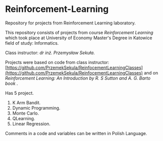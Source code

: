 # Reinforcement-Learning
Repository for projects from Reinforcement Learning laboratory.

This repository consists of projects from course <i> Reinforcement Learning </i> which took place at University of Economy Master's Degree in Katowice field of study: Informatics.

Class instructor: <i> dr inż. Przemysław Sekuła</i>.

Projects were based on code from class instructor: [https://github.com/PrzemekSekula/ReinfocementLearningClasses](https://github.com/PrzemekSekula/ReinfocementLearningClasses) and on <i> Reinforcement Learning: An Introduction by R. S Sutton and A. G. Barto book </i>.

Has 5 project.
  1. K Arm Bandit.
  2. Dynamic Programming.
  3. Monte Carlo.
  4. QLearning.
  5. Linear Regression.
     
Comments in a code and variables can be written in Polish Language.
